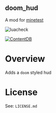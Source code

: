 doom_hud
-----------------

A mod for [minetest](http://www.minetest.net)

![luacheck](https://github.com/luk3yx/minetest-doom_hud/workflows/luacheck/badge.svg)

[![ContentDB](https://content.minetest.net/packages/luk3yx/doom_hud/shields/downloads/)](https://content.minetest.net/packages/luk3yx/doom_hud/)


# Overview

Adds a `doom` styled hud

# License

See: `LICENSE.md`